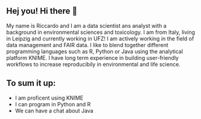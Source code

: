 ## Hej you! Hi there 👋
My name is Riccardo and I am a data scientist ans analyst with a background in environmental sciences and toxicology. I am from Italy, living in Leipzig and currently working in UFZ! 
I am actively working in the field of data management and FAIR data. I like to blend together different programming languages such as R, Python or Java using the analytical platform KNIME.
I  have long term experience in building user-friendly workflows to increase reproducibily in environmental and life science.

## To sum it up:
- I am proficent using KNIME
- I can program in Python and R
- We can have a chat about Java
